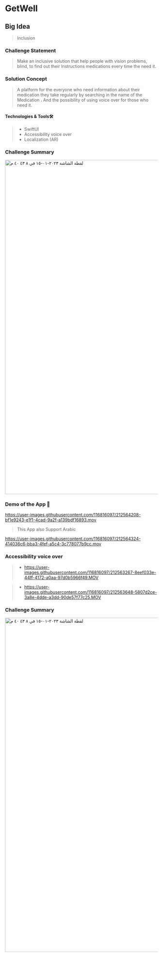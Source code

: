 # GetWell

## Big Idea
> Inclusion
### Challenge Statement 
>Make an inclusive solution that help people with vision problems, blind, to find out their Instructions medications every time the need it. 
### Solution Concept 
>A platform for the everyone who need information about their medication they take regularly
 by searching in the name of the Medication ، And the possibility of using voice over for those who need it.
#### Technologies & Tools🛠️
> - SwiftUI
> - Accessibility voice over
> - Localization (AR)

### Challenge Summary
<img width="1101" alt="‏لقطة الشاشة ٢٠٢٣-٠١-١٥ في ٨ ٤٣ ٤٠ م" src="https://user-images.githubusercontent.com/116816097/212557787-b85d07f1-b79e-4527-8800-d196d8e5be02.png">

### Demo of the App 🎥

https://user-images.githubusercontent.com/116816097/212564208-bf1e9243-e1f1-4cad-9a2f-a139bdf16893.mov

>This App also Support Arabic

https://user-images.githubusercontent.com/116816097/212564324-414036c6-bba3-4fef-a5c4-3c778077b9cc.mov

### Accessibility voice over

>- https://user-images.githubusercontent.com/116816097/212563267-8eef033e-44ff-4172-a0aa-97d0b5966f49.MOV

>- https://user-images.githubusercontent.com/116816097/212563648-5807d2ce-3a8e-4dde-a3dd-90de57f77c25.MOV


### Challenge Summary
<img width="1101" alt="‏لقطة الشاشة ٢٠٢٣-٠١-١٥ في ٨ ٤٣ ٤٠ م" src="https://user-images.githubusercontent.com/116816097/212557787-b85d07f1-b79e-4527-8800-d196d8e5be02.png">

